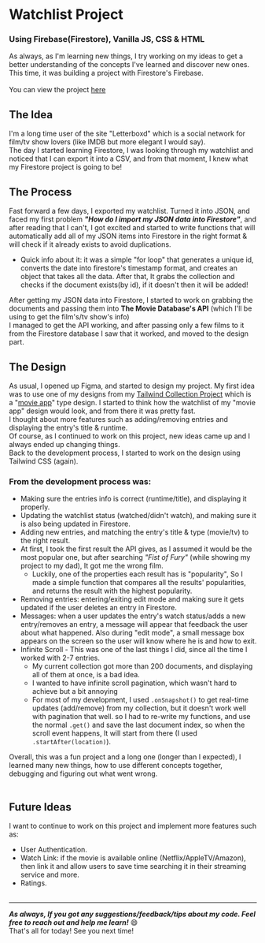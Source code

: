 # Watchlist Project
### Using **Firebase(Firestore), Vanilla JS, CSS & HTML**
As always, as I'm learning new things, I try working on my ideas to get a better understanding of the concepts I've learned and discover new ones.
This time, it was building a project with Firestore's Firebase. <br> <br>
You can view the project [here](https://ohadosnat.github.io/watchlist/index.html) <br>

## The Idea
I'm a long time user of the site "Letterboxd" which is a social network for film/tv show lovers (like IMDB but more elegant I would say). <br>
The day I started learning Firestore, I was looking through my watchlist and noticed that I can export it into a CSV, and from that moment, I knew what my Firestore project is going to be!
 <br>

## The Process
Fast forward a few days, I exported my watchlist. Turned it into JSON, and faced my first problem ***"How do I import my JSON data into Firestore"***, and after reading that I can't, I got excited and started to write functions that will automatically add all of my JSON items into Firestore in the right format & will check if it already exists to avoid duplications.
 - Quick info about it: it was a simple "for loop" that generates a unique id, converts the date into firestore's timestamp format, and creates an object that takes all the data. After that, It grabs the collection and checks if the document exists(by id), if it doesn't then it will be added!

After getting my JSON data into Firestore, I started to work on grabbing the documents and passing them into **The Movie Database's API** (which I'll be using to get the film's/tv show's info)<br>
I managed to get the API working, and after  passing only a few films to it from the Firestore database I saw that it worked, and moved to the design part.

## The Design
As usual, I opened up Figma, and started to design my project. My first idea was to use one of my designs from my [Tailwind Collection Project](https://github.com/ohadosnat/tailwind-collection) which is a "[movie app](https://ohadosnat.github.io/tailwind-collection/pages/movie.html)" type design. I started to think how the watchlist of my "movie app" design would look, and from there it was pretty fast. <br>
I thought about more features such as adding/removing entries and displaying the entry's title & runtime.<br>
Of course, as I continued to work on this project, new ideas came up and I always ended up changing things. <br>
Back to the development process, I started to work on the design using Tailwind CSS (again).

### **From the development process was:**
- Making sure the entries info is correct (runtime/title), and displaying it properly.
- Updating the watchlist status (watched/didn't watch), and making sure it is also being updated in Firestore.
- Adding new entries, and matching the entry's title & type (movie/tv) to the right result.
- At first, I took the first result the API gives, as I assumed it would be the most popular one, but after searching *"Fist of Fury"* (while showing my project to my dad), It got me the wrong film.
    - Luckily, one of the properties each result has is "popularity", So I made a simple function that compares all the results' popularities, and returns the result with the highest popularity.
- Removing entries: entering/exiting edit mode and making sure it gets updated if the user deletes an entry in Firestore.
- Messages: when a user updates the entry's watch status/adds a new entry/removes an entry, a message will appear that feedback the user about what happened. Also during "edit mode", a small message box appears on the screen so the user will know where he is and how to exit.
- Infinite Scroll - This was one of the last things I did, since all the time I worked with 2-7 entries.
    - My current collection got more than 200 documents, and displaying all of them at once, is a bad idea.
    - I wanted to have infinite scroll pagination, which wasn't hard to achieve but a bit annoying
    - For most of my development, I used `.onSnapshot()` to get real-time updates (add/remove) from my collection, but it doesn't work well with pagination that well. so I had to re-write my functions, and use the normal `.get()` and save the last document index, so when the scroll event happens, It will start from there (I used `.startAfter(location)`).

Overall, this was a fun project and a long one (longer than I expected), I learned many new things, how to use different concepts together, debugging and figuring out what went wrong.
<br><br>

## Future Ideas
I want to continue to work on this project and implement more features such as:
- User Authentication.
- Watch Link: if the movie is available online (Netflix/AppleTV/Amazon), then link it and allow users to save time searching it in their streaming service and more.
- Ratings.
<br><br>
----
***As always, If you got any suggestions/feedback/tips about my code. Feel free to reach out and help me learn!*** 😄 <br>
That's all for today! See you next time!
